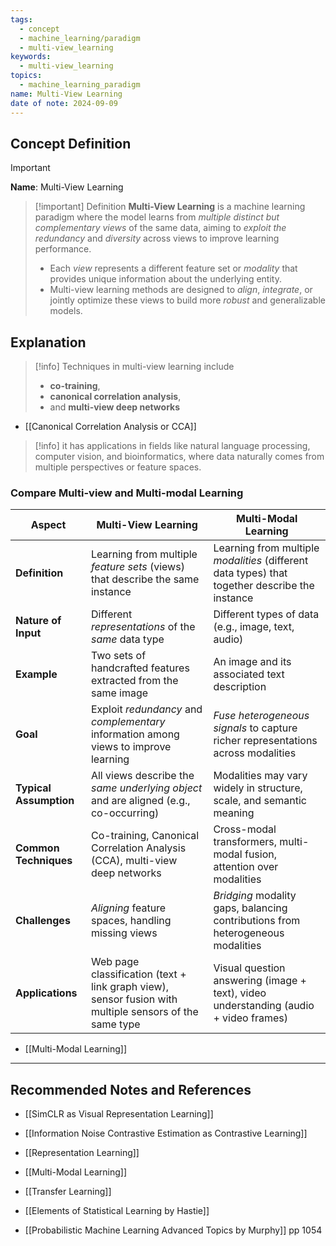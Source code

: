 ```yaml
---
tags:
  - concept
  - machine_learning/paradigm
  - multi-view_learning
keywords:
  - multi-view_learning
topics:
  - machine_learning_paradigm
name: Multi-View Learning
date of note: 2024-09-09
---
```


## Concept Definition

>[!important]
>**Name**: Multi-View Learning

>[!important] Definition
>**Multi-View Learning** is a machine learning paradigm where the model learns from *multiple distinct but complementary views* of the same data, aiming to *exploit the redundancy* and *diversity* across views to improve learning performance. 
>- Each *view* represents a different feature set or *modality* that provides unique information about the underlying entity. 
>- Multi-view learning methods are designed to *align*, *integrate*, or jointly optimize these views to build more *robust* and generalizable models.



## Explanation

>[!info]
>Techniques in multi-view learning include 
>- **co-training**, 
>- **canonical correlation analysis**, 
>- and **multi-view deep networks**

- [[Canonical Correlation Analysis or CCA]]

>[!info]
>it has applications in fields like natural language processing, computer vision, and bioinformatics, where data naturally comes from multiple perspectives or feature spaces.

### Compare Multi-view and Multi-modal Learning

| Aspect                 | **Multi-View Learning**                                                                                | **Multi-Modal Learning**                                                                       |
| ---------------------- | ------------------------------------------------------------------------------------------------------ | ---------------------------------------------------------------------------------------------- |
| **Definition**         | Learning from multiple _feature sets_ (views) that describe the same instance                          | Learning from multiple _modalities_ (different data types) that together describe the instance |
| **Nature of Input**    | Different *representations* of the *same* data type                                                    | Different types of data (e.g., image, text, audio)                                             |
| **Example**            | Two sets of handcrafted features extracted from the same image                                         | An image and its associated text description                                                   |
| **Goal**               | Exploit *redundancy* and *complementary* information among views to improve learning                   | *Fuse heterogeneous signals* to capture richer representations across modalities               |
| **Typical Assumption** | All views describe the *same underlying object* and are aligned (e.g., co-occurring)                   | Modalities may vary widely in structure, scale, and semantic meaning                           |
| **Common Techniques**  | Co-training, Canonical Correlation Analysis (CCA), multi-view deep networks                            | Cross-modal transformers, multi-modal fusion, attention over modalities                        |
| **Challenges**         | *Aligning* feature spaces, handling missing views                                                      | *Bridging* modality gaps, balancing contributions from heterogeneous modalities                |
| **Applications**       | Web page classification (text + link graph view), sensor fusion with multiple sensors of the same type | Visual question answering (image + text), video understanding (audio + video frames)           |

- [[Multi-Modal Learning]]



-----------
##  Recommended Notes and References


- [[SimCLR as Visual Representation Learning]]
- [[Information Noise Contrastive Estimation as Contrastive Learning]]
- [[Representation Learning]]

- [[Multi-Modal Learning]]
- [[Transfer Learning]]

- [[Elements of Statistical Learning by Hastie]]
- [[Probabilistic Machine Learning Advanced Topics by Murphy]] pp 1054
